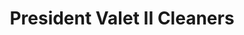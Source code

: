 ---
title: "President Valet II Cleaners"
url: /washington/president-valet-ii-cleaners/
shop: laundry
---